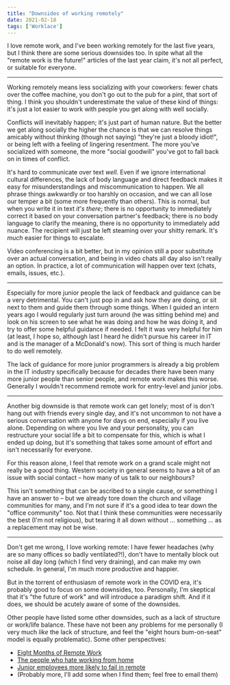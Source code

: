 ```yaml
---
title: "Downsides of working remotely"
date: 2021-02-18
tags: ['Worklace']
---
```


I love remote work, and I've been working remotely for the last five years, but
I think there are some serious downsides too. In spite what all the "remote work
is the future!" articles of the last year claim, it's not all perfect, or
suitable for everyone.

---

Working remotely means less socializing with your coworkers: fewer chats over
the coffee machine, you don't go out to the pub for a pint, that sort of thing.
I think you shouldn't underestimate the value of these kind of things: it's just
a lot easier to work with people you get along with well socially.

Conflicts will inevitably happen; it's just part of human nature. But the better
we get along socially the higher the chance is that we can resolve things
amicably without thinking (though not saying) "they're just a bloody idiot!", or
being left with a feeling of lingering resentment. The more you've socialized
with someone, the more "social goodwill" you've got to fall back on in times of
conflict.

It's hard to communicate over text *well*. Even if we ignore international
cultural differences, the lack of body language and direct feedback makes it
easy for misunderstandings and miscommunication to happen. We all phrase things
awkwardly or too harshly on occasion, and we can all lose our temper a bit (some
more frequently than others). This is normal, but when you write it in text
*it's there*; there is no opportunity to immediately correct it based on your
conversation partner's feedback; there is no body language to clarify the
meaning, there is no opportunity to immediately add nuance. The recipient will
just be left steaming over your shitty remark. It's *much* easier for things to
escalate.

Video conferencing is a bit better, but in my opinion still a poor substitute
over an actual conversation, and being in video chats all day also isn't really
an option. In practice, a lot of communication will happen over text (chats,
emails, issues, etc.).

---

Especially for more junior people the lack of feedback and guidance can be a
very detrimental. You can't just pop in and ask how they are doing, or sit next
to them and guide them through some things. When I guided an intern years ago I
would regularly just turn around (he was sitting behind me) and look on his
screen to see what he was doing and how he was doing it, and try to offer some
helpful guidance if needed. I felt it was very helpful for him (at least, I hope
so, although last I heard he didn't pursue his career in IT and is the manager
of a McDonald's now). This sort of thing is much harder to do well remotely.

The lack of guidance for more junior programmers is already a big problem in the
IT industry specifically because for decades there have been many more junior
people than senior people, and remote work makes this worse. Generally I
wouldn't recommend remote work for entry-level and junior jobs.

---

Another big downside is that remote work can get lonely; most of is don't hang
out with friends every single day, and it's not uncommon to not have a serious
conversation with anyone for days on end, especially if you live alone.
Depending on where you live and your personality, you can restructure your
social life a bit to compensate for this, which is what I ended up doing, but
it's something that takes some amount of effort and isn't necessarily for
everyone.

For this reason alone, I feel that remote work on a grand scale might not really
be a good thing. Western society in general seems to have a bit of an issue with
social contact – how many of us talk to our neighbours?

This isn't something that can be ascribed to a single cause, or something I have
an answer to – but we already tore down the church and village communities for
many, and I'm not sure if it's a good idea to tear down the "office community"
too. Not that I think these communities were necessarily the best (I'm not
religious), but tearing it all down without ... something ... as a replacement
may not be wise.

---

Don't get me wrong, I love working remote: I have fewer headaches (why are so
many offices so badly ventilated?!), don't have to mentally block out noise all
day long (which I find very draining), and can make my own schedule. In general,
I'm much more productive and happier.

But in the torrent of enthusiasm of remote work in the COVID era, it's probably
good to focus on some downsides, too. Personally, I'm skeptical that it's "the
future of work" and will introduce a paradigm shift. And if it does, we should
be acutely aware of some of the downsides.

Other people have listed some other downsides, such as a lack of structure or
work/life balance. These have not been any problems for me personally (I very
much *like* the lack of structure, and feel the "eight hours bum-on-seat" model
is equally problematic). Some other perspectives:

- [Eight Months of Remote Work](https://georgestocker.com/2015/11/17/eight-months-of-remote-work/)
- [The people who hate working from home](https://www.bbc.com/worklife/article/20220616-the-people-who-hate-working-from-home)
- [ Junior employees more likely to fail in remote](https://news.ycombinator.com/item?id=31893408)
- (Probably more, I'll add some when I find them; feel free to email them)
